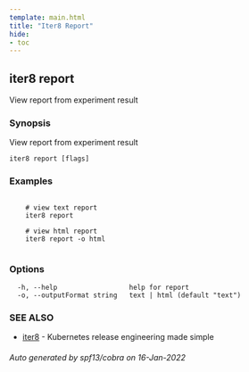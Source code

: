 ```yaml
---
template: main.html
title: "Iter8 Report"
hide:
- toc
---
```


## iter8 report

View report from experiment result

### Synopsis

View report from experiment result

```
iter8 report [flags]
```

### Examples

```

	# view text report
	iter8 report
	
	# view html report
	iter8 report -o html
	
```

### Options

```
  -h, --help                  help for report
  -o, --outputFormat string   text | html (default "text")
```

### SEE ALSO

* [iter8](iter8.md)	 - Kubernetes release engineering made simple

###### Auto generated by spf13/cobra on 16-Jan-2022
